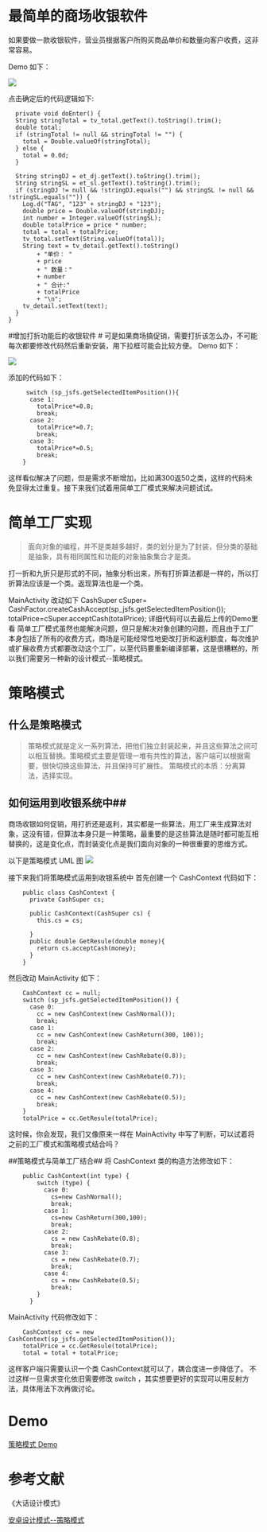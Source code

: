 # 最简单的商场收银软件 #

如果要做一款收银软件，营业员根据客户所购买商品单价和数量向客户收费，这非常容易。

Demo 如下：

![](http://i.imgur.com/XBz9iW5.png)

点击确定后的代码逻辑如下:

      private void doEnter() {
      String stringTotal = tv_total.getText().toString().trim();
      double total;
      if (stringTotal != null && stringTotal != "") {
        total = Double.valueOf(stringTotal);
      } else {
        total = 0.0d;
      }

      String stringDJ = et_dj.getText().toString().trim();
      String stringSL = et_sl.getText().toString().trim();
      if (stringDJ != null && !stringDJ.equals("") && stringSL != null && !stringSL.equals("")) {
        Log.d("TAG", "123" + stringDJ + "123");
        double price = Double.valueOf(stringDJ);
        int number = Integer.valueOf(stringSL);
        double totalPrice = price * number;
        total = total + totalPrice;
        tv_total.setText(String.valueOf(total));
        String text = tv_detail.getText().toString()
            + "单价： "
            + price
            + " 数量："
            + number
            + " 合计:"
            + totalPrice
            + "\n";
        tv_detail.setText(text);
      }
    }

#增加打折功能后的收银软件 #
可是如果商场搞促销，需要打折该怎么办，不可能每次都要修改代码然后重新安装，用下拉框可能会比较方便。
Demo 如下：

![](http://i.imgur.com/sLqCANA.png)

添加的代码如下：

         switch (sp_jsfs.getSelectedItemPosition()){
          case 1:
            totalPrice*=0.8;
            break;
          case 2:
            totalPrice*=0.7;
            break;
          case 3:
            totalPrice*=0.5;
            break;
        }
这样看似解决了问题，但是需求不断增加，比如满300返50之类，这样的代码未免显得太过重复。接下来我们试着用简单工厂模式来解决问题试试。

# 简单工厂实现 #
> 面向对象的编程，并不是类越多越好，类的划分是为了封装，但分类的基础是抽象，具有相同属性和功能的对象抽象集合才是类。

打一折和九折只是形式的不同，抽象分析出来，所有打折算法都是一样的，所以打折算法应该是一个类。返现算法也是一个类。

MainActivity 改动如下
		CashSuper cSuper= CashFactor.createCashAccept(sp_jsfs.getSelectedItemPosition());
        totalPrice=cSuper.acceptCash(totalPrice);
详细代码可以去最后上传的Demo里看
简单工厂模式虽然也能解决问题，但只是解决对象创建的问题，而且由于工厂本身包括了所有的收费方式，商场是可能经常性地更改打折和返利额度，每次维护或扩展收费方式都要改动这个工厂，以至代码要重新编译部署，这是很糟糕的，所以我们需要另一种新的设计模式--策略模式。
# 策略模式 #
## 什么是策略模式 ##
> 策略模式就是定义一系列算法，把他们独立封装起来，并且这些算法之间可以相互替换。策略模式主要是管理一堆有共性的算法，客户端可以根据需要，很快切换这些算法，并且保持可扩展性。
> 策略模式的本质：分离算法，选择实现。

## 如何运用到收银系统中##
商场收银如何促销，用打折还是返利，其实都是一些算法，用工厂来生成算法对象，这没有错，但算法本身只是一种策略，最重要的是这些算法是随时都可能互相替换的，这是变化点，而封装变化点是我们面向对象的一种很重要的思维方式。

以下是策略模式 UML 图
![](http://i.imgur.com/WxFL8fa.png)

接下来我们将策略模式运用到收银系统中
首先创建一个 CashContext 代码如下：

		public class CashContext {
		  private CashSuper cs;
		
		  public CashContext(CashSuper cs) {
		    this.cs = cs;
		
		  }
		  public double GetResule(double money){
		    return cs.acceptCash(money);
		  }
		}
然后改动 MainActivity 如下：

		CashContext cc = null;
        switch (sp_jsfs.getSelectedItemPosition()) {
          case 0:
            cc = new CashContext(new CashNormal());
            break;
          case 1:
            cc = new CashContext(new CashReturn(300, 100));
            break;
          case 2:
            cc = new CashContext(new CashRebate(0.8));
            break;
          case 3:
            cc = new CashContext(new CashRebate(0.7));
            break;
          case 4:
            cc = new CashContext(new CashRebate(0.5));
            break;
        }
        totalPrice = cc.GetResule(totalPrice);
		

这时候，你会发现，我们又像原来一样在 MainActivity 中写了判断，可以试着将之前的工厂模式和策略模式结合吗？

##策略模式与简单工厂结合##
将 CashContext 类的构造方法修改如下：

		public CashContext(int type) {
		    switch (type) {
		      case 0:
		        cs=new CashNormal();
		        break;
		      case 1:
		        cs=new CashReturn(300,100);
		        break;
		      case 2:
		        cs = new CashRebate(0.8);
		        break;
		      case 3:
		        cs = new CashRebate(0.7);
		        break;
		      case 4:
		        cs = new CashRebate(0.5);
		        break;
		    }
		  }
MainActivity 代码修改如下：

		CashContext cc = new CashContext(sp_jsfs.getSelectedItemPosition());
        totalPrice = cc.GetResule(totalPrice);
        total = total + totalPrice;

这样客户端只需要认识一个类 CashContext就可以了，耦合度进一步降低了。
不过这样一旦需求变化依旧需要修改 switch ，其实想要更好的实现可以用反射方法，具体用法下次再做讨论。

# Demo #

[策略模式 Demo](https://github.com/jutao/strategymodel)

# 参考文献 #

《大话设计模式》

[安卓设计模式--策略模式](http://mobile.51cto.com/ahot-418972.htm)
